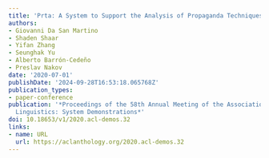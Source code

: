 ```yaml
---
title: 'Prta: A System to Support the Analysis of Propaganda Techniques in the News'
authors:
- Giovanni Da San Martino
- Shaden Shaar
- Yifan Zhang
- Seunghak Yu
- Alberto Barrón-Cedeño
- Preslav Nakov
date: '2020-07-01'
publishDate: '2024-09-28T16:53:18.065768Z'
publication_types:
- paper-conference
publication: '*Proceedings of the 58th Annual Meeting of the Association for Computational
  Linguistics: System Demonstrations*'
doi: 10.18653/v1/2020.acl-demos.32
links:
- name: URL
  url: https://aclanthology.org/2020.acl-demos.32
---
```

